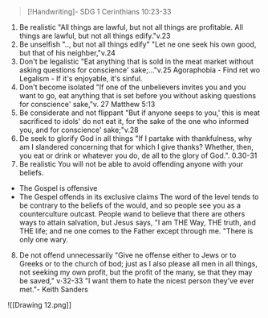 > [!Handwriting]-
> SDG
> 1 Cerinthians 10:23-33
1. Be realistic
"All things are lawful, but not all
things are profitable. All things are
lawful, but not all things edify."v.23
2. Be unselfish
".., but not all things edify"
"Let ne one seek his own good, but
that of his neighber,"v.24
3. Don't be legalistic
"Eat anything that is sold in the meat
market without asking questions for
conscience' sake;..."v.25
Agoraphobia - Find ret wo
Legalism - If it's enjoyable, it's sinful.
4. Don't become isolated
"If one of the unbelievers invites you
and you want to go, eat anything that
is set before you without asking questions
for conscience' sake,"v. 27
Matthew 5:13
5. Be considerate and not flippant
"But if anyone seeps to you,' this is
meat sacrificed to idols' do not eat it,
for the sake of the one who informed
you, and for conscience' sake;"v.28
6. De seek to glorify God in all things
"If I partake with thankfulness, why am
I slandered concerning that for which I
give thanks?
Whether, then, you eat or drink or whatever
you do, de all to the glory of God.".
0.30-31
7. Be realistic
You will not be able to avoid offending
anyone with your beliefs.
- The Gospel is offensive
- The Gespel offends in its exclusive
claims
The word of the level tends to be
contrary to the beliefs of the would,
and so people see you as a counterculture
outcast.
People wand to believe that there are
others ways to attain salvation, but Jesus
says, "I am THE Way, THE truth, and
THE life; and ne one comes to the Father
except through me. "There is only one wary.
8. De not offend unnecessarily
"Give ne offense either to Jews or to
Greeks or to the church of bod; just
as I also please all men in all things,
not seeking my own profit, but the profit
of the many, se that they may be saved,"
v⋅32-33
"I want them to hate the nicest person
they've ever met."- Keith Sanders

![[Drawing 12.png]]


